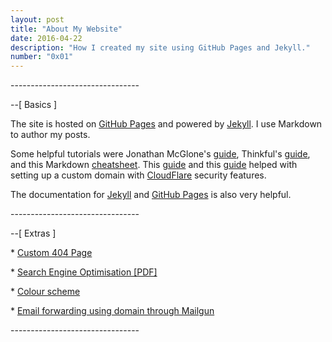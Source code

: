 ```yaml
---
layout: post
title: "About My Website"
date: 2016-04-22
description: "How I created my site using GitHub Pages and Jekyll."
number: "0x01"
---
```



\-\-\-\-\-\-\-\-\-\-\-\-\-\-\-\-\-\-\-\-\-\-\-\-\-\-\-\-\-\-\-\-


\-\-[ Basics ]


The site is hosted on [GitHub Pages](https://pages.github.com/) and powered by [Jekyll](http://jekyllrb.com). I use Markdown to author my posts.

Some helpful tutorials were Jonathan McGlone's [guide](http://jmcglone.com/guides/github-pages/), Thinkful's [guide](https://www.thinkful.com/learn/a-guide-to-using-github-pages/), and this Markdown [cheatsheet](https://github.com/adam-p/markdown-here/wiki/Markdown-Cheatsheet). This [guide](https://www.chenhuijing.com/blog/setting-up-custom-domain-github-pages/) and this [guide](https://www.goyllo.com/github/pages/free-cloudflare-ssl-for-custom-domain/) helped with setting up a custom domain with [CloudFlare](https://www.cloudflare.com/) security features.

The documentation for [Jekyll](https://jekyllrb.com/docs/home/) and [GitHub Pages](https://help.github.com/categories/github-pages-basics/) is also very helpful.

\-\-\-\-\-\-\-\-\-\-\-\-\-\-\-\-\-\-\-\-\-\-\-\-\-\-\-\-\-\-\-\-

\-\-[ Extras ]


\* [Custom 404 Page](https://help.github.com/articles/creating-a-custom-404-page-for-your-github-pages-site/)

\* [Search Engine Optimisation [PDF]](http://static.googleusercontent.com/media/www.google.com/en//webmasters/docs/search-engine-optimization-starter-guide.pdf)

\* [Colour scheme](http://ethanschoonover.com/solarized)

\* [Email forwarding using domain through Mailgun](https://www.chrisanthropic.com/blog/2014/mail-forwarding-with-mailgun-and-cloudflare/)


\-\-\-\-\-\-\-\-\-\-\-\-\-\-\-\-\-\-\-\-\-\-\-\-\-\-\-\-\-\-\-\-
